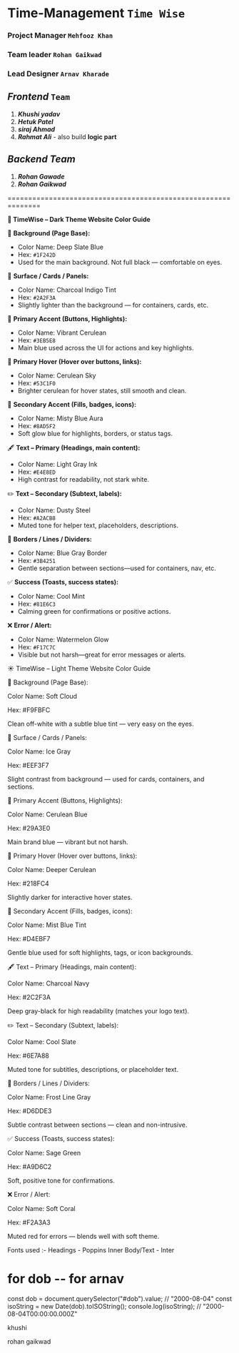 # Time-Management `Time Wise`

### Project Manager `Mehfooz Khan`

### Team leader `Rohan Gaikwad`

### Lead Designer `Arnav Kharade`

## **_Frontend_** `Team`

1. **_Khushi yadav_**
1. **_Hetuk Patel_**
1. **_siraj Ahmad_**
1. **_Rahmat Ali_** - also build **logic part**

## **_Backend Team_**

1. **_Rohan Gawade_**
1. **_Rohan Gaikwad_**

==============================================================

**🌙 TimeWise – Dark Theme Website Color Guide**

🎨 **Background (Page Base):**

- Color Name: Deep Slate Blue
- Hex: `#1F242D`
- Used for the main background. Not full black — comfortable on eyes.

🧊 **Surface / Cards / Panels:**

- Color Name: Charcoal Indigo Tint
- Hex: `#2A2F3A`
- Slightly lighter than the background — for containers, cards, etc.

🔷 **Primary Accent (Buttons, Highlights):**

- Color Name: Vibrant Cerulean
- Hex: `#3EB5E8`
- Main blue used across the UI for actions and key highlights.

🔹 **Primary Hover (Hover over buttons, links):**

- Color Name: Cerulean Sky
- Hex: `#53C1F0`
- Brighter cerulean for hover states, still smooth and clean.

🔹 **Secondary Accent (Fills, badges, icons):**

- Color Name: Misty Blue Aura
- Hex: `#8AD5F2`
- Soft glow blue for highlights, borders, or status tags.

🖋 **Text – Primary (Headings, main content):**

- Color Name: Light Gray Ink
- Hex: `#E4E8ED`
- High contrast for readability, not stark white.

✏️ **Text – Secondary (Subtext, labels):**

- Color Name: Dusty Steel
- Hex: `#A2ACB8`
- Muted tone for helper text, placeholders, descriptions.

📏 **Borders / Lines / Dividers:**

- Color Name: Blue Gray Border
- Hex: `#3B4251`
- Gentle separation between sections—used for containers, nav, etc.

✅ **Success (Toasts, success states):**

- Color Name: Cool Mint
- Hex: `#81E6C3`
- Calming green for confirmations or positive actions.

❌ **Error / Alert:**

- Color Name: Watermelon Glow
- Hex: `#F17C7C`
- Visible but not harsh—great for error messages or alerts.

☀️ TimeWise – Light Theme Website Color Guide

🎨 Background (Page Base):

Color Name: Soft Cloud

Hex: #F9FBFC

Clean off-white with a subtle blue tint — very easy on the eyes.

🧊 Surface / Cards / Panels:

Color Name: Ice Gray

Hex: #EEF3F7

Slight contrast from background — used for cards, containers, and sections.

🔷 Primary Accent (Buttons, Highlights):

Color Name: Cerulean Blue

Hex: #29A3E0

Main brand blue — vibrant but not harsh.

🔹 Primary Hover (Hover over buttons, links):

Color Name: Deeper Cerulean

Hex: #218FC4

Slightly darker for interactive hover states.

🔹 Secondary Accent (Fills, badges, icons):

Color Name: Mist Blue Tint

Hex: #D4EBF7

Gentle blue used for soft highlights, tags, or icon backgrounds.

🖋 Text – Primary (Headings, main content):

Color Name: Charcoal Navy

Hex: #2C2F3A

Deep gray-black for high readability (matches your logo text).

✏️ Text – Secondary (Subtext, labels):

Color Name: Cool Slate

Hex: #6E7A88

Muted tone for subtitles, descriptions, or placeholder text.

📏 Borders / Lines / Dividers:

Color Name: Frost Line Gray

Hex: #D6DDE3

Subtle contrast between sections — clean and non-intrusive.

✅ Success (Toasts, success states):

Color Name: Sage Green

Hex: #A9D6C2

Soft, positive tone for confirmations.

❌ Error / Alert:

Color Name: Soft Coral

Hex: #F2A3A3

Muted red for errors — blends well with soft theme.

Fonts used :-
Headings - Poppins
Inner Body/Text - Inter

# for dob -- for arnav

const dob = document.querySelector("#dob").value; // "2000-08-04"
const isoString = new Date(dob).toISOString();
console.log(isoString); // "2000-08-04T00:00:00.000Z"



khushi

rohan gaikwad
